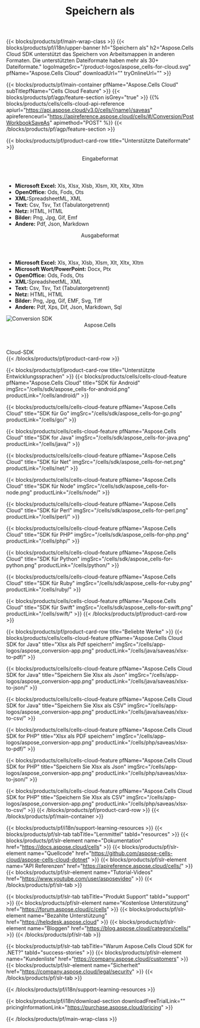 ﻿---
title:  Speichern als
description:  Aspose.Cells Cloud REST API unterstützt das Speichern von Excel-Dateien als Formatdateien. SDK unterstützt Entwicklungssprachen. Dazu gehören Android, C#, Go, Java, NodeJS, Perl, PHP, Python, Ruby und Swift.
url: /de/saveas/
---
{{< blocks/products/pf/main-wrap-class >}}
{{< blocks/products/pf/i18n/upper-banner h1="Speichern als" h2="Aspose.Cells Cloud SDK unterstützt das Speichern von Arbeitsmappen in anderen Formaten. Die unterstützten Dateiformate haben mehr als 30+ Dateiformate." logoImageSrc="/product-logos/aspose_cells-for-cloud.svg" pfName="Aspose.Cells Cloud" downloadUrl="" tryOnlineUrl="" >}}

{{< blocks/products/pf/main-container pfName="Aspose.Cells Cloud" subTitlepfName="Cells Cloud Feature" >}}
{{< blocks/products/pf/agp/feature-section isGrey="true" >}}
{{% blocks/products/cells/cells-cloud-api-reference apiurl="https://api.aspose.cloud/v3.0/cells/{name}/saveas" apireferenceurl="https://apireference.aspose.cloud/cells/#/Conversion/PostWorkbookSaveAs" apimethod="POST" %}}
{{< /blocks/products/pf/agp/feature-section >}}

{{< blocks/products/pf/product-card-row title="Unterstützte Dateiformate" >}}
<div class="diagram1 d2  d1-cloud">
<div class="d1-row">
<div class="d1-col d1-left"><header><i class="fa fa-mail-forward"> </i> Eingabeformat</header><ul>
<li><b>Microsoft Excel:</b> Xls, Xlsx, Xlsb, Xlsm, Xlt, Xltx, Xltm</li>
<li><b>OpenOffice:</b> Ods, Fods, Ots</li>
<li><b>XML:</b>SpreadsheetML, XML</li>
<li><b>Text:</b> Csv, Tsv, Txt (Tabulatorgetrennt)</li>
<li><b>Netz:</b> HTML, HTML</li>
<li><b>Bilder:</b> Png, Jpg, Gif, Emf</li>
<li><b>Andere:</b> Pdf, Json, Markdown</li>
</ul></div>
<div class="d1-col d1-right"><header><i class="fa fa-mail-forward"> </i> Ausgabeformat</header><ul>
<li><b>Microsoft Excel:</b> Xls, Xlsx, Xlsb, Xlsm, Xlt, Xltx, Xltm</li>
<li><b>Microsoft Wort/PowerPoint:</b> Docx, Ptx</li>
<li><b>OpenOffice:</b> Ods, Fods, Ots</li>
<li><b>XML:</b>SpreadsheetML, XML</li>
<li><b>Text:</b> Csv, Tsv, Txt (Tabulatorgetrennt)</li>
<li><b>Netz:</b> HTML, HTML</li>
<li><b>Bilder:</b> Png, Jpg, Gif, EMF, Svg, Tiff</li>
<li><b>Andere:</b> Pdf, Xps, Dif, Json, Markdown, Sql</li>
</ul></div>
</div>
<div class="d1-logo"><img src="/product-logos/aspose_cells-for-cloud.svg" alt="Conversion SDK"><header>Aspose.Cells</header><footer>Cloud-SDK</footer></div>
</div>
{{< /blocks/products/pf/product-card-row >}}

{{< blocks/products/pf/product-card-row title="Unterstützte Entwicklungssprachen" >}}
{{< blocks/products/cells/cells-cloud-feature pfName="Aspose.Cells Cloud" title="SDK für Android" imgSrc="/cells/sdk/aspose_cells-for-android.png" productLink="/cells/android/" >}}

{{< blocks/products/cells/cells-cloud-feature pfName="Aspose.Cells Cloud" title="SDK für Go" imgSrc="/cells/sdk/aspose_cells-for-go.png" productLink="/cells/go/" >}}

{{< blocks/products/cells/cells-cloud-feature pfName="Aspose.Cells Cloud" title="SDK for Java" imgSrc="/cells/sdk/aspose_cells-for-java.png" productLink="/cells/java/" >}}

{{< blocks/products/cells/cells-cloud-feature pfName="Aspose.Cells Cloud" title="SDK für Net" imgSrc="/cells/sdk/aspose_cells-for-net.png" productLink="/cells/net/" >}}

{{< blocks/products/cells/cells-cloud-feature pfName="Aspose.Cells Cloud" title="SDK für Node" imgSrc="/cells/sdk/aspose_cells-for-node.png" productLink="/cells/node/" >}}

{{< blocks/products/cells/cells-cloud-feature pfName="Aspose.Cells Cloud" title="SDK für Perl" imgSrc="/cells/sdk/aspose_cells-for-perl.png" productLink="/cells/perl/" >}}

{{< blocks/products/cells/cells-cloud-feature pfName="Aspose.Cells Cloud" title="SDK für PHP" imgSrc="/cells/sdk/aspose_cells-for-php.png" productLink="/cells/php/" >}}

{{< blocks/products/cells/cells-cloud-feature pfName="Aspose.Cells Cloud" title="SDK für Python" imgSrc="/cells/sdk/aspose_cells-for-python.png" productLink="/cells/python/" >}}

{{< blocks/products/cells/cells-cloud-feature pfName="Aspose.Cells Cloud" title="SDK für Ruby" imgSrc="/cells/sdk/aspose_cells-for-ruby.png" productLink="/cells/ruby/" >}}

{{< blocks/products/cells/cells-cloud-feature pfName="Aspose.Cells Cloud" title="SDK für Swift" imgSrc="/cells/sdk/aspose_cells-for-swift.png" productLink="/cells/swift/" >}}
{{< /blocks/products/pf/product-card-row >}}

{{< blocks/products/pf/product-card-row title="Beliebte Werke" >}}
{{< blocks/products/cells/cells-cloud-feature pfName="Aspose.Cells Cloud SDK for Java" title="Xlsx als Pdf speichern" imgSrc="/cells/app-logos/aspose_conversion-app.png" productLink="/cells/java/saveas/xlsx-to-pdf/" >}}

{{< blocks/products/cells/cells-cloud-feature pfName="Aspose.Cells Cloud SDK for Java" title="Speichern Sie Xlsx als Json" imgSrc="/cells/app-logos/aspose_conversion-app.png" productLink="/cells/java/saveas/xlsx-to-json/" >}}

{{< blocks/products/cells/cells-cloud-feature pfName="Aspose.Cells Cloud SDK for Java" title="Speichern Sie Xlsx als CSV" imgSrc="/cells/app-logos/aspose_conversion-app.png" productLink="/cells/java/saveas/xlsx-to-csv/" >}}

{{< blocks/products/cells/cells-cloud-feature pfName="Aspose.Cells Cloud SDK for PHP" title="Xlsx als PDF speichern" imgSrc="/cells/app-logos/aspose_conversion-app.png" productLink="/cells/php/saveas/xlsx-to-pdf/" >}}

{{< blocks/products/cells/cells-cloud-feature pfName="Aspose.Cells Cloud SDK for PHP" title="Speichern Sie Xlsx als Json" imgSrc="/cells/app-logos/aspose_conversion-app.png" productLink="/cells/php/saveas/xlsx-to-json/" >}}

{{< blocks/products/cells/cells-cloud-feature pfName="Aspose.Cells Cloud SDK for PHP" title="Speichern Sie Xlsx als CSV" imgSrc="/cells/app-logos/aspose_conversion-app.png" productLink="/cells/php/saveas/xlsx-to-csv/" >}}
{{< /blocks/products/pf/product-card-row >}}
{{< /blocks/products/pf/main-container >}}

{{< blocks/products/pf/i18n/support-learning-resources >}}
{{< blocks/products/pf/slr-tab tabTitle="Lernmittel" tabId="resources" >}}
{{< blocks/products/pf/slr-element name="Dokumentation" href="https://docs.aspose.cloud/cells" >}}
{{< blocks/products/pf/slr-element name="Quellcode" href="https://github.com/aspose-cells-cloud/aspose-cells-cloud-dotnet" >}}
{{< blocks/products/pf/slr-element name="API Referenzen" href="https://apireference.aspose.cloud/cells/" >}}
{{< blocks/products/pf/slr-element name="Tutorial-Videos" href="https://www.youtube.com/user/asposevideo" >}}
{{< /blocks/products/pf/slr-tab >}}

{{< blocks/products/pf/slr-tab tabTitle="Produkt Support" tabId="support" >}}
{{< blocks/products/pf/slr-element name="Kostenlose Unterstützung" href="https://forum.aspose.cloud/c/cells" >}}
{{< blocks/products/pf/slr-element name="Bezahlte Unterstützung" href="https://helpdesk.aspose.cloud" >}}
{{< blocks/products/pf/slr-element name="Bloggen" href="https://blog.aspose.cloud/category/cells/" >}}
{{< /blocks/products/pf/slr-tab >}}

{{< blocks/products/pf/slr-tab tabTitle="Warum Aspose.Cells Cloud SDK for .NET?" tabId="success-stories" >}}
{{< blocks/products/pf/slr-element name="Kundenliste" href="https://company.aspose.cloud/customers" >}}
{{< blocks/products/pf/slr-element name="Sicherheit" href="https://company.aspose.cloud/legal/security" >}}
{{< /blocks/products/pf/slr-tab >}}

{{< /blocks/products/pf/i18n/support-learning-resources >}}

{{< blocks/products/pf/i18n/download-section downloadFreeTrialLink="" pricingInformationLink="https://purchase.aspose.cloud/pricing" >}}

{{< /blocks/products/pf/main-wrap-class >}}
